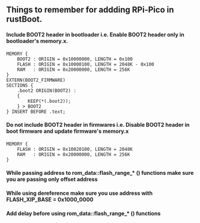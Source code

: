 

## Things to remember for addding RPi-Pico in rustBoot.

#### Include BOOT2 header in bootloader i.e. Enable BOOT2 header only in bootloader's memory.x.
```
MEMORY {
    BOOT2 : ORIGIN = 0x10000000, LENGTH = 0x100
    FLASH : ORIGIN = 0x10000100, LENGTH = 2048K - 0x100
    RAM   : ORIGIN = 0x20000000, LENGTH = 256K
}
EXTERN(BOOT2_FIRMWARE)
SECTIONS {
    .boot2 ORIGIN(BOOT2) :
    {
        KEEP(*(.boot2));
    } > BOOT2
} INSERT BEFORE .text;
```

#### Do not include BOOT2 header in firmwares i.e. Disable BOOT2 header in boot firmware and update firmware's memory.x
```
MEMORY {
    FLASH : ORIGIN = 0x10020100, LENGTH = 2048K
    RAM   : ORIGIN = 0x20000000, LENGTH = 256K
}
```
#### While passing address to rom_data::flash_range_* () functions make sure you are passing only offset address

#### While using dereference make sure you use address with FLASH_XIP_BASE = 0x1000_0000

#### Add delay before using rom_data::flash_range_* () functions
